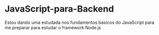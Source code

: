# JavaScript-para-Backend
Estou dando uma estudada nos fundamentos básicos do JavaScript para me preparar para estudar o framework Node.js
